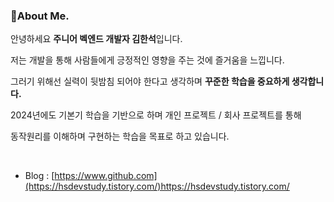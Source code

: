 ### 👋About Me. 

안녕하세요 **주니어 벡엔드 개발자 김한석**입니다. 

저는 개발을 통해 사람들에게 긍정적인 영향을 주는 것에 즐거움을 느낍니다.

그러기 위해선 실력이 뒷밤침 되어야 한다고 생각하며 **꾸준한 학습을 중요하게 생각합니다.**

2024년에도 기본기 학습을 기반으로 하며 개인 프로젝트 / 회사 프로젝트를 통해

동작원리를 이해하며 구현하는 학습을 목표로 하고 있습니다.  

<br>


* Blog : [https://www.github.com](https://hsdevstudy.tistory.com/)https://hsdevstudy.tistory.com/
